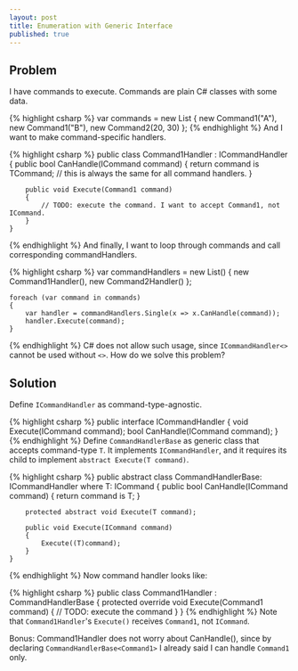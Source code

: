 ```yaml
---
layout: post
title: Enumeration with Generic Interface
published: true
---
```


## Problem

I have commands to execute. Commands are plain C# classes with some data.

{% highlight csharp %}
    var commands = new List<ICommand>
        {
            new Command1("A"),
            new Command1("B"),
            new Command2(20, 30)
        };
{% endhighlight %}
And I want to make command-specific handlers.

{% highlight csharp %}
    public class Command1Handler : ICommandHandler<Command1>
    {
        public bool CanHandle(ICommand command)
        {
            return command is TCommand;      // this is always the same for all command handlers.
        }

        public void Execute(Command1 command)
        {
            // TODO: execute the command. I want to accept Command1, not ICommand.
        }
    }
{% endhighlight %}
And finally, I want to loop through commands and call corresponding commandHandlers.

{% highlight csharp %}
    var commandHandlers = new List<ICommandHandler>()
        {
            new Command1Handler(),
            new Command2Handler()
        };

    foreach (var command in commands)
    {
        var handler = commandHandlers.Single(x => x.CanHandle(command));
        handler.Execute(command);
    }
{% endhighlight %}
C# does not allow such usage, since `ICommandHandler<>` cannot be used without `<>`. How do we solve this problem? 


## Solution

Define `ICommandHandler` as command-type-agnostic.

{% highlight csharp %}
    public interface ICommandHandler
    {
        void Execute(ICommand command);
        bool CanHandle(ICommand command);
    }
{% endhighlight %}
Define `CommandHandlerBase` as generic class that accepts command-type `T`. It implements `ICommandHandler`, and it requires its child to implement `abstract Execute(T command)`.

{% highlight csharp %}
    public abstract class CommandHandlerBase<T>: ICommandHandler where T: ICommand
    {
        public bool CanHandle(ICommand command)
        {
            return command is T;
        }

        protected abstract void Execute(T command);

        public void Execute(ICommand command)
        {
            Execute((T)command);
        }
    }
{% endhighlight %}
Now command handler looks like:

{% highlight csharp %}
    public class Command1Handler : CommandHandlerBase<Command1>
    {
        protected override void Execute(Command1 command)
        {
            // TODO: execute the command
        }
    }
{% endhighlight %}
Note that `Command1Handler`'s `Execute()` receives `Command1`, not `ICommand`. 

Bonus: Command1Handler does not worry about CanHandle(), since by declaring `CommandHandlerBase<Command1>` I already said I can handle `Command1` only.